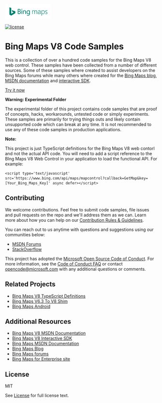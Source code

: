![Bing Maps Logo](Samples/SiteResources/bingMapsLogo.png) 

[![license](https://img.shields.io/badge/license-MIT-yellow.svg)](LICENSE.md)

# Bing Maps V8 Code Samples #

This is a collection of over a hundred code samples for the Bing Maps V8 web control. These samples have been collected from a number of different sources. 
Some of these samples where created to assist developers on the Bing Maps forums while many others where created for the [Bing Maps blog](http://blogs.bing.com/maps), 
[MSDN documentation](https://msdn.microsoft.com/en-us/library/mt712542.aspx) and [interactive SDK](http://www.bing.com/api/maps/sdkrelease/mapcontrol/isdk).

[Try it now](http://bingmapsv8samples.azurewebsites.net/)

**Warning: Experimental Folder**

The experimental folder of this project contains code samples that are proof of concepts, hacks, workarounds, untested code or simply experiments. 
These samples are primarily for trying things outs and likely contain unsupported code which can break at any time. 
It is not recommended to use any of these code samples in production applications.

**Note:**

This project is just TypeScript definitions for the Bing Maps V8 web contorl and not the actual API code. You will need to add a script reference to the BIng Maps V8 Web Control in your application to load the functional API. For example:

```
<script type='text/javascript' src='https://www.bing.com/api/maps/mapcontrol?callback=GetMap&key=[Your_Bing_Maps_Key]' async defer></script>
```

## Contributing ##

We welcome contributions. Feel free to submit code samples, file issues and pull requests on the repo and we'll address them as we can. 
Learn more about how you can help on our [Contribution Rules & Guidelines](CONTRIBUTING.md). 

You can reach out to us anytime with questions and suggestions using our communities below:
* [MSDN Forums](https://social.msdn.microsoft.com/Forums/en-US/home?forum=bingmapsajax&filter=alltypes&sort=lastpostdesc)
* [StackOverflow](http://stackoverflow.com/questions/tagged/bing-maps)

This project has adopted the [Microsoft Open Source Code of Conduct](https://opensource.microsoft.com/codeofconduct/). 
For more information, see the [Code of Conduct FAQ](https://opensource.microsoft.com/codeofconduct/faq/) or 
contact [opencode@microsoft.com](mailto:opencode@microsoft.com) with any additional questions or comments.

## Related Projects ##

* [Bing Maps V8 TypeScript Definitions](https://github.com/Microsoft/Bing-Maps-V8-TypeScript-Definitions)
* [Bing Maps V6.3 To V8 Shim](https://github.com/rbrundritt/BingMapsV63ToV8Shim)
* [Bing Maps Android](https://github.com/LeonidVeremchuk/BingMapAndroid)

## Additional Resources ##

* [Bing Maps V8 MSDN Documentation](https://msdn.microsoft.com/en-us/library/mt712542.aspx)
* [Bing Maps V8 Interactive SDK](http://www.bing.com/api/maps/sdkrelease/mapcontrol/isdk)
* [Bing Maps MSDN Documentation](https://msdn.microsoft.com/en-us/library/dd877180.aspx)
* [Bing Maps Blog](http://blogs.bing.com/maps)
* [Bing Maps forums](https://social.msdn.microsoft.com/Forums/en-US/home?forum=bingmapsajax&filter=alltypes&sort=lastpostdesc)
* [Bing Maps for Enterprise site](https://www.microsoft.com/maps/)

## License ##

MIT
 
See [License](LICENSE.md) for full license text.
